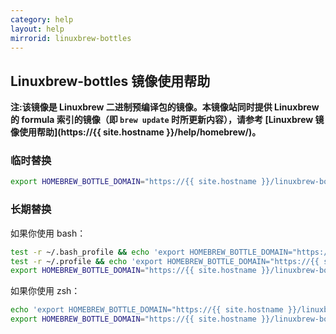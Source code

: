 ```yaml
---
category: help
layout: help
mirrorid: linuxbrew-bottles
---
```


## Linuxbrew-bottles 镜像使用帮助

**注:该镜像是 Linuxbrew 二进制预编译包的镜像。本镜像站同时提供 Linuxbrew 的 formula 索引的镜像（即 `brew update` 时所更新内容），请参考 [Linuxbrew 镜像使用帮助](https://{{ site.hostname }}/help/homebrew/)。**

### 临时替换

```bash
export HOMEBREW_BOTTLE_DOMAIN="https://{{ site.hostname }}/linuxbrew-bottles"
```

### 长期替换

如果你使用 bash：

```bash
test -r ~/.bash_profile && echo 'export HOMEBREW_BOTTLE_DOMAIN="https://{{ site.hostname }}/linuxbrew-bottles"' >> ~/.bash_profile
test -r ~/.profile && echo 'export HOMEBREW_BOTTLE_DOMAIN="https://{{ site.hostname }}/linuxbrew-bottles"' >> ~/.profile
export HOMEBREW_BOTTLE_DOMAIN="https://{{ site.hostname }}/linuxbrew-bottles"
```

如果你使用 zsh：

```zsh
echo 'export HOMEBREW_BOTTLE_DOMAIN="https://{{ site.hostname }}/linuxbrew-bottles"' >> ~/.zprofile
export HOMEBREW_BOTTLE_DOMAIN="https://{{ site.hostname }}/linuxbrew-bottles"
```
